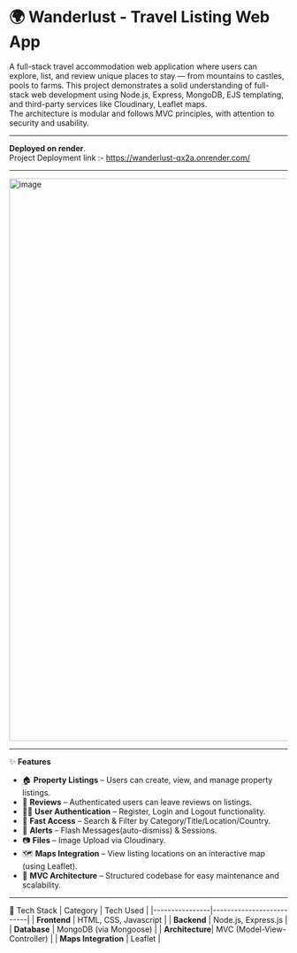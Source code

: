 # 🌍 Wanderlust - Travel Listing Web App
A full-stack travel accommodation web application where users can explore, list, and review unique places to stay — from mountains to castles, pools to farms.
This project demonstrates a solid understanding of full-stack web development using Node.js, Express, MongoDB, EJS templating, and third-party services like Cloudinary, Leaflet maps.   
The architecture is modular and follows MVC principles, with attention to security and usability.
<hr>

**Deployed on render**.<br>
Project Deployment link :- https://wanderlust-qx2a.onrender.com/
<hr>
<img width="1919" height="1017" alt="image" src="https://github.com/user-attachments/assets/338fe96a-fb5c-438f-9d50-8b2d7c801f5f" />
<hr>

✨ **Features**<br>
<ul>
  <li>🏠 <b>Property Listings</b> – Users can create, view, and manage property listings.</li>
  <li>📝 <b>Reviews</b> – Authenticated users can leave reviews on listings.</li>
  <li>🧑‍💻 <b>User Authentication</b> – Register, Login and Logout functionality.</li>
  <li>🔎 <b>Fast Access</b> – Search & Filter by Category/Title/Location/Country.</li>
  <li>🔐 <b>Alerts</b> – Flash Messages(auto-dismiss) & Sessions.</li>
  <li>📷 <b>Files</b> – Image Upload via Cloudinary.</li>
  <li>🗺️ <b>Maps Integration</b> – View listing locations on an interactive map (using Leaflet).</li>
  <li>🧭 <b>MVC Architecture</b> – Structured codebase for easy maintenance and scalability.</li>
</ul>
<hr>

🧱 Tech Stack
| Category        | Tech Used                |
|----------------|--------------------------|
| **Frontend**    | HTML, CSS, Javascript                 |
| **Backend**     | Node.js, Express.js      |
| **Database**    | MongoDB (via Mongoose)   |
| **Architecture**| MVC (Model-View-Controller) |
| **Maps Integration** | Leaflet   |

